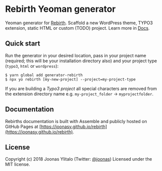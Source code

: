 # Rebirth Yeoman generator

Yeoman generator for [Rebirth](https://github.com/joonasy/rebirth.git). Scaffold a new WordPress theme, TYPO3 extension, static HTML or custom (TODO) project. Learn more in [Docs](https://joonasy.github.io/rebirth/docs/getting-started/generator/).

## Quick start

Run the generator in your desired location, pass in your project name (required; this will be your installation directory also) and your project type (`typo3`, `html` or `wordpress`):

```
$ yarn global add generator-rebirth
$ npx yo rebirth [my-new-project] --project=my-project-type
```

If you are building a _Typo3 project_ all special characters are removed from the extension directory name e.g. `my-project_folder` -> `myprojectfolder`.

## Documentation

Rebirths documentation is built with Assemble and publicly hosted on GitHub Pages at [https://joonasy.github.io/rebirth](https://joonasy.github.io/rebirth).

## License

Copyright (c) 2018 Joonas Ylitalo (Twitter: [@joonas](https://twitter.com/joonasy)) Licensed under the MIT license.
